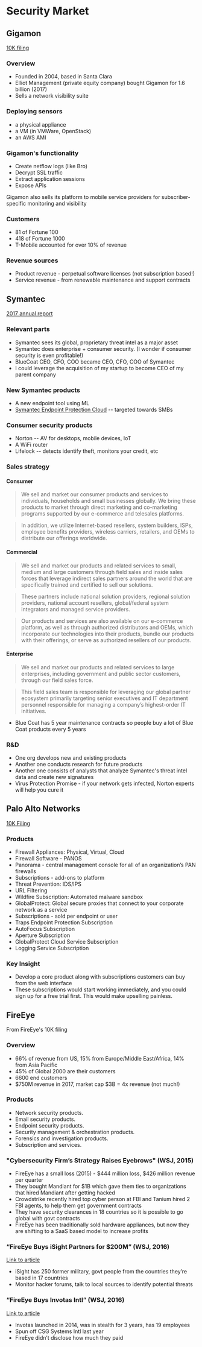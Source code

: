 # Security Market

## Gigamon

[10K filing](https://www.sec.gov/Archives/edgar/data/1484504/000148450417000013/gimo201610-k.htm#s217B51C19E205EA47664412381D49EB0)

### Overview

- Founded in 2004, based in Santa Clara
- Elliot Management (private equity company) bought Gigamon for 1.6 billion (2017)
- Sells a network visibility suite

### Deploying sensors

- a physical appliance
- a VM (in VMWare, OpenStack)
- an AWS AMI

### Gigamon's functionality

- Create netflow logs (like Bro)
- Decrypt SSL traffic
- Extract application sessions
- Expose APIs

Gigamon also sells its platform to mobile service providers for subscriber-specific monitoring and visibility

### Customers

- 81 of Fortune 100
- 418 of Fortune 1000
- T-Mobile accounted for over 10% of revenue

### Revenue sources

- Product revenue - perpetual software licenses (not subscription based!)
- Service revenue - from renewable maintenance and support contracts

## Symantec

[2017 annual report](http://s1.q4cdn.com/585930769/files/doc_financials/2017/annual/2017-Symantec-Annual-Report.pdf)

### Relevant parts
- Symantec sees its global, proprietary threat intel as a major asset
- Symantec does enterprise + consumer security. (I wonder if consumer security is even profitable!)
- BlueCoat CEO, CFO, COO became CEO, CFO, COO of Symantec
- I could leverage the acquisition of my startup to become CEO of my parent company

### New Symantec products

- A new endpoint tool using ML
- [Symantec Endpoint Protection Cloud](https://www.symantec.com/products/endpoint-protection-cloud) -- targeted towards SMBs

### Consumer security products

- Norton -- AV for desktops, mobile devices, IoT
- A WiFi router
- Lifelock -- detects identify theft, monitors your credit, etc

### Sales strategy

#### Consumer

> We sell and market our consumer products and services to individuals, households and small businesses globally. We bring these products to market through direct marketing and co-marketing programs supported by our e-commerce and telesales platforms.

> In addition, we utilize Internet-based resellers, system builders, ISPs, employee benefits providers, wireless carriers, retailers, and OEMs to distribute our offerings worldwide. 

#### Commercial 

> We sell and market our products and related services to small, medium and large customers through field sales and inside sales forces that leverage indirect sales partners around the world that are specifically trained and certified to sell our solutions. 

> These partners include national solution providers, regional solution providers, national account resellers, global/federal system integrators and managed service providers. 

> Our products and services are also available on our e-commerce platform, as well as through authorized distributors and OEMs, which incorporate our technologies into their products, bundle our products with their offerings, or serve as authorized resellers of our products. 

#### Enterprise 

> We sell and market our products and related services to large enterprises, including government and public sector customers, through our field sales force. 

> This field sales team is responsible for leveraging our global partner ecosystem primarily targeting senior executives and IT department personnel responsible for managing a company’s highest-order IT initiatives. 

- Blue Coat has 5 year maintenance contracts so people buy a lot of Blue Coat products every 5 years

### R&D

- One org develops new and existing products
- Another one conducts research for future products
- Another one consists of analysts that analyze Symantec's threat intel data and create new signatures
- Virus Protection Promise - if your network gets infected, Norton experts will help you cure it

## Palo Alto Networks

[10K Filing](https://www.sec.gov/Archives/edgar/data/1327567/000132756717000027/panw-7312017x10k.htm)

### Products

- Firewall Appliances: Physical, Virtual, Cloud
- Firewall Software - PANOS
- Panorama - central management console for all of an organization’s PAN firewalls
- Subscriptions - add-ons to platform
- Threat Prevention: IDS/IPS
- URL Filtering
- Wildfire Subscription: Automated malware sandbox
- GlobalProtect: Global secure proxies that connect to your corporate network as a service
- Subscriptions - sold per endpoint or user
- Traps Endpoint Protection Subscription
- AutoFocus Subscription
- Aperture Subscription
- GlobalProtect Cloud Service Subscription
- Logging Service Subscription

### Key Insight

- Develop a core product along with subscriptions customers can buy from the web
  interface
- These subscriptions would start working immediately, and you could sign up for
  a free trial first. This would make upselling painless.

## FireEye

From FireEye's 10K filing

### Overview
- 66% of revenue from US, 15% from Europe/Middle East/Africa, 14% from Asia Pacific
- 45% of Global 2000 are their customers
- 6600 end customers
- $750M revenue in 2017, market cap $3B = 4x revenue (not much!) 

### Products

- Network security products.
- Email security products.
- Endpoint security products.
- Security management & orchestration products.
- Forensics and investigation products.
- Subscription and services.

### "Cybersecurity Firm’s Strategy Raises Eyebrows" (WSJ, 2015)

- FireEye has a small loss (2015) - $444 million loss, $426 million revenue per quarter
- They bought Mandiant for $1B which gave them ties to organizations that hired Mandiant after getting hacked
- Crowdstrike recently hired top cyber person at FBI and Tanium hired 2 FBI agents, to help them get government contracts
- They have security clearances in 18 countries so it is possible to go global with govt contracts
- FireEye has been traditionally sold hardware appliances, but now they are shifting to a SaaS based model to increase profits

### “FireEye Buys iSight Partners for $200M” (WSJ, 2016)
[Link to article](https://archive.is/fkj8z)

- iSight has 250 former military, govt people from the countries they’re based in 17 countries
- Monitor hacker forums, talk to local sources to identify potential threats

### “FireEye Buys Invotas Intl” (WSJ, 2016)
[Link to article](http://archive.is/dzR12)

- Invotas launched in 2014, was in stealth for 3 years, has 19 employees
- Spun off CSG Systems Intl last year
- FireEye didn’t disclose how much they paid 
